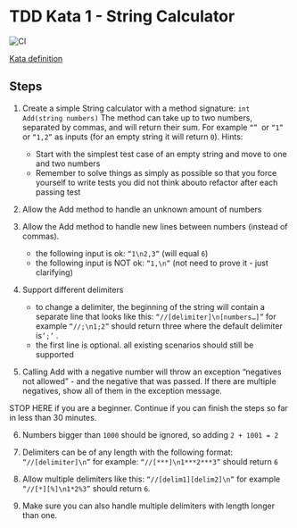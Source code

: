 # TDD Kata 1 - String Calculator
![CI](https://github.com/tollaga/kata-string-calculator/workflows/CI/badge.svg)

 [Kata definition](https://osherove.com/tdd-kata-1)
## Steps

1.   Create a simple String calculator with a method signature: `int Add(string numbers)`
    The method can take up to two numbers, separated by commas, and will return their sum. 
    For example `“” `or `“1”` or `“1,2”` as inputs (for an empty string it will return `0`).
    Hints:
      * Start with the simplest test case of an empty string and move to one and two numbers
      * Remember to solve things as simply as possible so that you force yourself to write tests you did not think abouto refactor after each passing test

2. Allow the Add method to handle an unknown amount of numbers

3. Allow the Add method to handle new lines between numbers (instead of commas).
    *  the following input is ok: `“1\n2,3”` (will equal `6`)
    * the following input is NOT ok: `“1,\n”` (not need to prove it - just clarifying)

4. Support different delimiters
    * to change a delimiter, the beginning of the string will contain a separate line that looks like this: `“//[delimiter]\n[numbers…]”` for example `“//;\n1;2”` should return three where the default delimiter is`‘;’` .
    *  the first line is optional. all existing scenarios should still be supported

5. Calling Add with a negative number will throw an exception “negatives not allowed” - and the negative that was passed. 
    If there are multiple negatives, show all of them in the exception message.

STOP HERE if you are a beginner. Continue if you can finish the steps so far in less than 30 minutes.

6. Numbers bigger than `1000` should be ignored, so adding `2 + 1001 = 2`

7. Delimiters can be of any length with the following format: `“//[delimiter]\n”` for example: `“//[***]\n1***2***3”` should return `6`

8. Allow multiple delimiters like this: `“//[delim1][delim2]\n”` for example `“//[*][%]\n1*2%3”` should return `6`.

9. Make sure you can also handle multiple delimiters with length longer than one.
